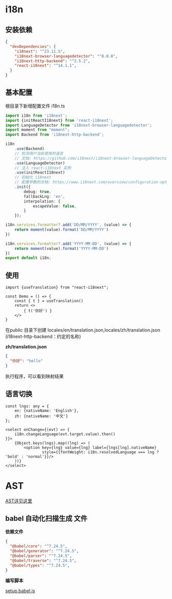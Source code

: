 # i18n

## 安装依赖
```json
{
  "devDependencies": {
    "i18next": "^23.11.5",
    "i18next-browser-languagedetector": "^8.0.0",
    "i18next-http-backend": "^2.5.2",
    "react-i18next": "^14.1.1",
  }
}
```

## 基本配置

根目录下新增配置文件 i18n.ts
```ts
import i18n from 'i18next';
import {initReactI18next} from 'react-i18next';
import LanguageDetector from 'i18next-browser-languagedetector';
import moment from "moment";
import Backend from 'i18next-http-backend';

i18n
    .use(Backend)
    // 检测用户当前使用的语言
    // 文档: https://github.com/i18next/i18next-browser-languageDetector
    .use(LanguageDetector)
    // 注入 react-i18next 实例
    .use(initReactI18next)
    // 初始化 i18next
    // 配置参数的文档: https://www.i18next.com/overview/configuration-options
    .init({
        debug: true,
        fallbackLng: 'en',
        interpolation: {
            escapeValue: false,
        }
    });

i18n.services.formatter?.add('DD/MM/YYYY', (value) => {
    return moment(value).format('DD/MM/YYYY')
})

i18n.services.formatter?.add('YYYY-MM-DD', (value) => {
    return moment(value).format('YYYY-MM-DD')
})
export default i18n;

```

## 使用

```tsx
import {useTranslation} from "react-i18next";

const Demo = () => {
    const { t } = useTranslation()
    return <>
        { t('你好') }
    </>
}
```

在public 目录下创建 locales/en/translation.json,locales/zh/translation.json (i18next-http-backend：约定的名称)

**zh/translation.json**
```json
{
  "你好": "hello"
}

```

执行程序，可以看到映射结果


## 语言切换
```tsx
const lngs: any = {
    en: {nativeName: 'English'},
    zh: {nativeName: '中文'}
};

<select onChange={(evt) => {
    i18n.changeLanguage(evt.target.value).then()
}}>
    {Object.keys(lngs).map((lng) => (
        <option key={lng} value={lng} label={lngs[lng].nativeName}
                style={{fontWeight: i18n.resolvedLanguage === lng ? 'bold' : 'normal'}}/>
    ))}
</select>
```

# AST
[AST详见这里](./AST_i18n.md)

## babel 自动化扫描生成 文件
**依赖文件**

```json
{
  "@babel/core": "^7.24.5",
  "@babel/generator": "^7.24.5",
  "@babel/parser": "^7.24.5",
  "@babel/traverse": "^7.24.5",
  "@babel/types": "^7.24.5",
}

```

**编写脚本**

[setup.babel.js](./setup.babel.js)
